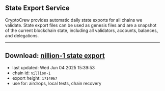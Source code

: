 ## State Export Service
CryptoCrew provides automatic daily state exports for all chains we validate. State export files can be used as genesis files and are a snapshot of the current blockchain state, including all validators, accounts, balances, and delegations.

---
**Download: [nillion-1 state export](https://ccv-s3.nbg1.your-objectstorage.com/SERVICE/nillion/nillion-1_export_1714967.json)**
---

- last updated: Wed Jun 04 2025 15:39:53
- chain id: `nillion-1`
- export height: `1714967`
- use for: airdrops, local tests, chain recovery

